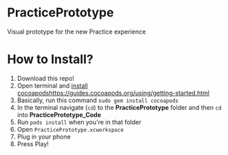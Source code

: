 # PracticePrototype
Visual prototype for the new Practice experience

# How to Install?
1. Download this repo!
2. Open terminal and [install cocoapods](https://guides.cocoapods.org/using/getting-started.html)https://guides.cocoapods.org/using/getting-started.html
3.   Basically, run this command ```sudo gem install cocoapods```
4. In the terminal navigate (```cd```) to the **PracticePrototype** folder and then ```cd``` into **PracticePrototype_Code**
5. Run ```pods install``` when you're in that folder
6. Open ```PracticePrototype.xcworkspace```
7. Plug in your phone
8. Press Play!
